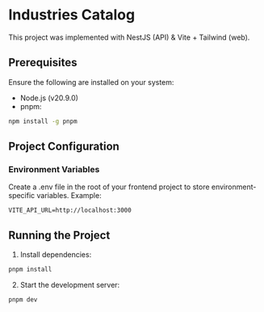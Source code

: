 # Industries Catalog

This project was implemented with NestJS (API) & Vite + Tailwind (web).

## Prerequisites

Ensure the following are installed on your system:

- Node.js (v20.9.0)
- pnpm:

```sh
npm install -g pnpm
```

## Project Configuration

### Environment Variables

Create a .env file in the root of your frontend project to store environment-specific variables. Example:

```env
VITE_API_URL=http://localhost:3000
```

## Running the Project

1. Install dependencies:

```sh
pnpm install
```

2. Start the development server:

```sh
pnpm dev
```

